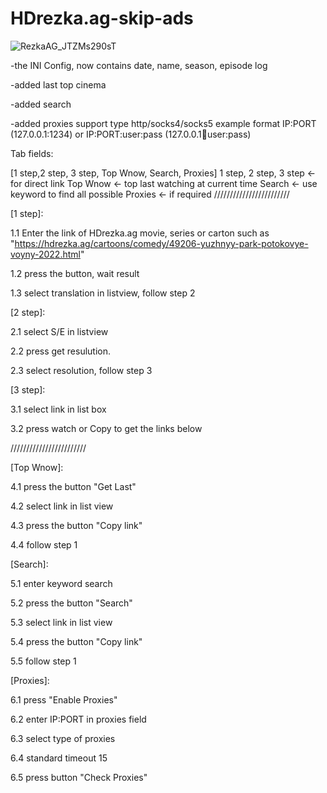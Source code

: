 # HDrezka.ag-skip-ads

![RezkaAG_JTZMs290sT](https://github.com/CyberP1nk/HDrezka.ag-skip-ads/assets/80653515/8c20818b-d35a-45bb-bbef-a3b608222f30)


-the INI Config, now contains date, name, season, episode log

-added last top cinema

-added search

-added proxies support type http/socks4/socks5 example format IP:PORT (127.0.0.1:1234) or IP:PORT:user:pass (127.0.0.1:1234:user:pass)

Tab fields:

[1 step,2 step, 3 step, Top Wnow, Search, Proxies]
1 step, 2 step, 3 step <- for direct link
Top Wnow <- top last watching at current time
Search <- use keyword to find all possible
Proxies <- if required
////////////////////////

[1 step]:

1.1 Enter the link of HDrezka.ag movie, series or carton such as "https://hdrezka.ag/cartoons/comedy/49206-yuzhnyy-park-potokovye-voyny-2022.html"

1.2 press the button, wait result

1.3 select translation in listview, follow step 2

[2 step]:

2.1 select S/E in listview 

2.2 press get resulution.

2.3 select resolution, follow step 3

[3 step]:

3.1 select link in list box

3.2 press watch or Copy to get the links below

////////////////////////

[Top Wnow]:

4.1 press the button "Get Last"

4.2 select link in list view

4.3 press the button "Copy link"

4.4 follow step 1

[Search]:

5.1 enter keyword search

5.2 press the button "Search"

5.3 select link in list view

5.4 press the button "Copy link"

5.5 follow step 1

[Proxies]:

6.1 press "Enable Proxies"

6.2 enter IP:PORT in proxies field

6.3 select type of proxies

6.4 standard timeout 15

6.5 press button "Check Proxies"

